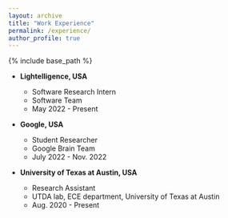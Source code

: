 ```yaml
---
layout: archive
title: "Work Experience"
permalink: /experience/
author_profile: true
---
```


{% include base_path %}

* **Lightelligence, USA**
  * Software Research Intern
  * Software Team
  * May 2022 - Present

* **Google, USA**
  * Student Researcher
  * Google Brain Team
  * July 2022 - Nov. 2022

* **University of Texas at Austin, USA**
  * Research Assistant 
  * UTDA lab, ECE department, University of Texas at Austin
  * Aug. 2020 - Present

